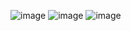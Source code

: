 ![image](https://github.com/shubhamxdhapola/Crypto-Tracker/assets/145283112/541cacfc-aaa8-4c7a-a6dc-4999cb2774b4)
![image](https://github.com/shubhamxdhapola/Crypto-Tracker/assets/145283112/03f4e573-ad14-4fcb-a419-347970f57768)
![image](https://github.com/shubhamxdhapola/Crypto-Tracker/assets/145283112/bf5f528c-5fac-42ba-8221-4f3dde94a497)

